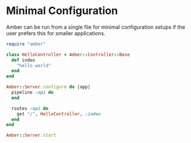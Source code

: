 # Minimal Configuration

Amber can be run from a single file for minimal configuration setups if the user prefers this for smaller applications.

```ruby
require "amber"

class HelloController < Amber::Controller::Base
  def index
    "hello world"
  end
end

Amber::Server.configure do |app|
  pipeline :api do
  end

  routes :api do
    get "/", HelloController, :index
  end
end

Amber::Server.start
```

